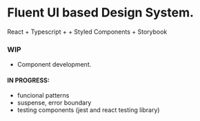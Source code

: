 # Fluent UI based Design System.
React + Typescript + + Styled Components + Storybook

### WIP
- Component development.

#### IN PROGRESS:
- funcional patterns 
- suspense, error boundary
- testing components (jest and react testing library)

